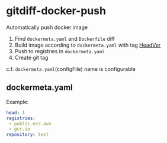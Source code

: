 # gitdiff-docker-push

Automatically push docker image

1. Find `dockermeta.yaml` and `Dockerfile` diff
2. Build image according to `dockermeta.yaml` with tag [HeadVer](https://github.com/line/headver)
3. Push to registries in `dockermeta.yaml`
4. Create git tag

c.f. `dockermeta.yaml`(configFile) name is configurable

## dockermeta.yaml

Example:

```yaml
head: 1
registries:
 - public.ecr.aws
 - gcr.io
repository: test
```
